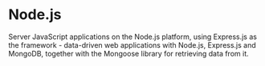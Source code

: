 # Node.js
Server JavaScript applications on the Node.js platform, using Express.js as the framework - data-driven web applications with Node.js, Express.js and MongoDB, together with the Mongoose library for retrieving data from it.
